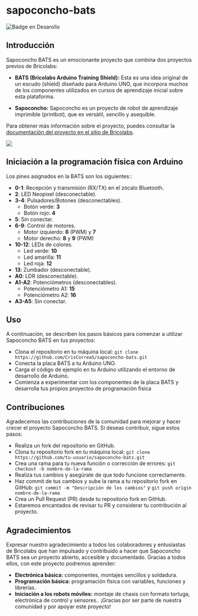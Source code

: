 # sapoconcho-bats
![Badge en Desarollo](https://img.shields.io/badge/STATUS-EN%20DESAROLLO-green)

## Introducción

Sapoconcho BATS es un emocionante proyecto que combina dos proyectos previos de Bricolabs:

- **BATS (Bricolabs Arduino Training Shield):** Esta es una idea original de un escudo (shield) diseñado para Arduino UNO, que incorpora muchos de los componentes utilizados en cursos de aprendizaje inicial sobre esta plataforma.

- **Sapoconcho:** Sapoconcho es un proyecto de robot de aprendizaje imprimible (printbot), que es versátil, sencillo y asequible.

Para obtener más información sobre el proyecto, puedes consultar la [documentación del proyecto en el sitio de Bricolabs](https://bricolabs.cc/wiki/proyectos/sapoconcho_bats).

![](https://bricolabs.cc/wiki/_media/proyectos/sapoconcho/bats4_12.jpg)


## Iniciación a la programación física con Arduino

Los pines asignados en la BATS son los siguientes::

- **0-1**: Recepción y transmisión (RX/TX) en el zócalo Bluetooth.
- **2**: LED Neopixel (desconectable).
- **3-4**: Pulsadores/Botones (desconectables).
  - Botón verde: **3**
  - Botón rojo: **4**
- **5**: Sin conectar.
- **6-9**: Control de motores.
  - Motor izquierdo: **6** (PWM) y **7** 
  - Motor derecho: **8** y **9** (PWM)
- **10-12**: LEDs de colores.
  - Led verde: **10**
  - Led amarilla: **11**
  - Led roja: **12**
- **13**: Zumbador (desconectable).
- **A0**: LDR (desconectable).
- **A1-A2**: Potenciómetros (desconectables).
  - Potenciómetro A1: **15**
  - Potenciómetro A2: **16**
- **A3-A5**: Sin conectar.

## Uso
A continuación, se describen los pasos básicos para comenzar a utilizar Sapoconcho BATS en tus proyectos:

- Clona el repositorio en tu máquina local: ```git clone https://github.com/CrisCorreaS/sapoconcho-bats.git```
- Conecta la placa BATS a tu Arduino UNO.
- Carga el código de ejemplo en tu Arduino utilizando el entorno de desarrollo de Arduino.
- Comienza a experimentar con los componentes de la placa BATS y desarrolla tus propios proyectos de programación física

## Contribuciones
Agradecemos las contribuciones de la comunidad para mejorar y hacer crecer el proyecto Sapoconcho BATS. Si deseas contribuir, sigue estos pasos:

- Realiza un fork del repositorio en GitHub.
- Clona tu repositorio fork en tu máquina local: ```git clone https://github.com/tu-usuario/sapoconcho-bats.git```
- Crea una rama para tu nueva función o corrección de errores: ```git checkout -b nombre-de-la-rama```
- Realiza tus cambios y asegúrate de que todo funcione correctamente.
- Haz commit de tus cambios y sube la rama a tu repositorio fork en GitHub: ```git commit -m "Descripción de los cambios"``` y ```git push origin nombre-de-la-rama```
- Crea un Pull Request (PR) desde tu repositorio fork en GitHub.
- Estaremos encantados de revisar tu PR y considerar tu contribución al proyecto.

## Agradecimientos
Expresar nuestro agradecimiento a todos los colaboradores y entusiastas de Bricolabs que han impulsado y contribuido a hacer que Sapoconcho BATS sea un proyecto abierto, accesible y documentado. Gracias a todos ellos, con este proyecto podremos aprender:
- **Electrónica básica:** componentes, montajes sencillos y soldadura.
- **Programación básica:** programación física con variables, funciones y librerías.
- **Iniciación a los robots móviles:** montaje de chasis con formato tortuga, electrónica de control y sensores.. ¡Gracias por ser parte de nuestra comunidad y por apoyar este proyecto!
